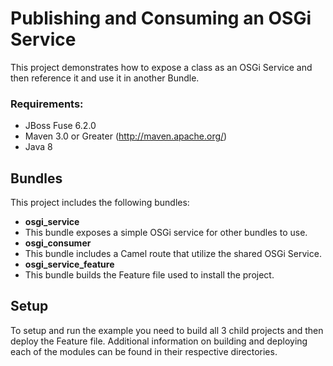 Publishing and Consuming an OSGi Service
====================================
This project demonstrates how to expose a class as an OSGi Service and then reference it and use it in another Bundle.

### Requirements:
 * JBoss Fuse 6.2.0
 * Maven 3.0 or Greater (http://maven.apache.org/)
 * Java 8

Bundles
-----------------------
This project includes the following bundles:

 * **osgi_service**
  * This bundle exposes a simple OSGi service for other bundles to use.
 * **osgi_consumer**
  * This bundle includes a Camel route that utilize the shared OSGi Service.
 * **osgi_service_feature**
  * This bundle builds the Feature file used to install the project.

Setup
------------------------
To setup and run the example you need to build all 3 child projects and then deploy the Feature file. Additional information on building and deploying each of the modules can be found in their respective directories.

